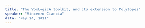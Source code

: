 ```yaml
---
title: "The VoxLogicA toolkit, and its extension to Polytopes"
speaker: "Vincenzo Ciancia"
date: "May 24, 2021"
---
```


